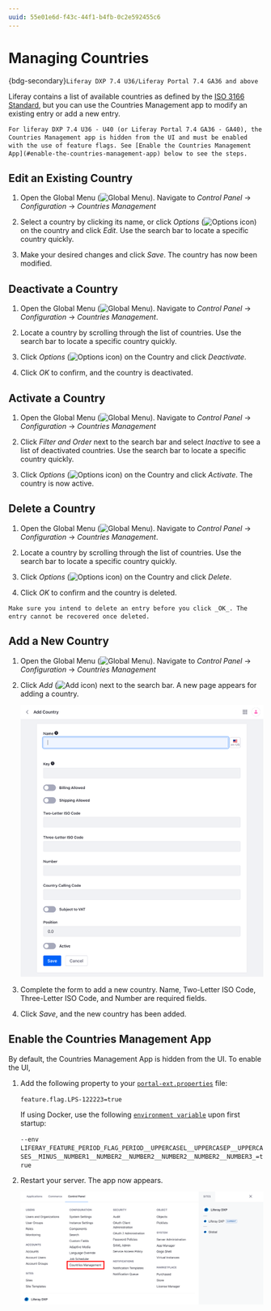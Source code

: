 ```yaml
---
uuid: 55e01e6d-f43c-44f1-b4fb-0c2e592455c6
---
```

# Managing Countries

{bdg-secondary}`Liferay DXP 7.4 U36/Liferay Portal 7.4 GA36 and above`

Liferay contains a list of available countries as defined by the [ISO 3166 Standard](https://www.iso.org/iso-3166-country-codes.html), but you can use the Countries Management app to modify an existing entry or add a new entry.

```{note}
For liferay DXP 7.4 U36 - U40 (or Liferay Portal 7.4 GA36 - GA40), the Countries Management app is hidden from the UI and must be enabled with the use of feature flags. See [Enable the Countries Management App](#enable-the-countries-management-app) below to see the steps.
```

## Edit an Existing Country

1. Open the Global Menu (![Global Menu](../../images/icon-applications-menu.png)). Navigate to *Control Panel* &rarr; *Configuration* &rarr; *Countries Management*

1. Select a country by clicking its name, or click _Options_ (![Options icon](../../images/icon-actions.png)) on the country and click _Edit_. Use the search bar to locate a specific country quickly.

1. Make your desired changes and click *Save*. The country has now been modified.

## Deactivate a Country

1. Open the Global Menu (![Global Menu](../../images/icon-applications-menu.png)). Navigate to *Control Panel* &rarr; *Configuration* &rarr; *Countries Management*.

1. Locate a country by scrolling through the list of countries. Use the search bar to locate a specific country quickly.

1. Click _Options_ (![Options icon](../../images/icon-options.png)) on the Country and click _Deactivate_.

1. Click _OK_ to confirm, and the country is deactivated.

## Activate a Country

1. Open the Global Menu (![Global Menu](../../images/icon-applications-menu.png)). Navigate to *Control Panel* &rarr; *Configuration* &rarr; *Countries Management*

1. Click _Filter and Order_ next to the search bar and select *Inactive* to see a list of deactivated countries. Use the search bar to locate a specific country quickly.

1. Click _Options_ (![Options icon](../../images/icon-options.png)) on the Country and click _Activate_. The country is now active.

## Delete a Country

1. Open the Global Menu (![Global Menu](../../images/icon-applications-menu.png)). Navigate to *Control Panel* &rarr; *Configuration* &rarr; *Countries Management*.

1. Locate a country by scrolling through the list of countries. Use the search bar to locate a specific country quickly.

1. Click _Options_ (![Options icon](../../images/icon-options.png)) on the Country and click _Delete_.

1. Click _OK_ to confirm and the country is deleted.

```{warning}
Make sure you intend to delete an entry before you click _OK_. The entry cannot be recovered once deleted.
```

## Add a New Country

1. Open the Global Menu (![Global Menu](../../images/icon-applications-menu.png)). Navigate to *Control Panel* &rarr; *Configuration* &rarr; *Countries Management*

1. Click _Add_ (![Add icon](../../images/icon-add.png)) next to the search bar. A new page appears for adding a country.

   ![A new page appears for adding a country.](./managing-countries/images/02.png)

1. Complete the form to add a new country. Name, Two-Letter ISO Code, Three-Letter ISO Code, and Number are required fields.

1. Click _Save_, and the new country has been added.

## Enable the Countries Management App

By default, the Countries Management App is hidden from the UI. To enable the UI,

1. Add the following property to your [`portal-ext.properties`](../../installation-and-upgrades/reference/portal-properties.md) file:

   `feature.flag.LPS-122223=true`

   If using Docker, use the following [`environment variable`](../../installation-and-upgrades/installing-liferay/using-liferay-docker-images/configuring-containers.md#portal-properties) upon first startup:

   `--env LIFERAY_FEATURE_PERIOD_FLAG_PERIOD__UPPERCASEL__UPPERCASEP__UPPERCASES__MINUS__NUMBER1__NUMBER2__NUMBER2__NUMBER2__NUMBER2__NUMBER3_=true`

1. Restart your server. The app now appears.

   ![See the Countries Management app in the UI.](./managing-countries/images/01.png)